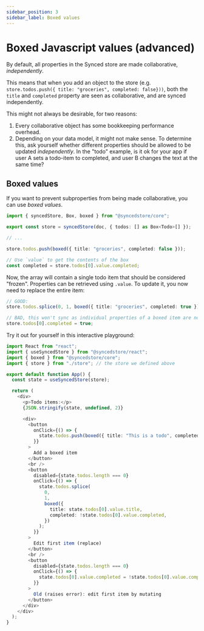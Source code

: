 ```yaml
---
sidebar_position: 3
sidebar_label: Boxed values
---
```


# Boxed Javascript values (advanced)

By default, all properties in the Synced store are made collaborative, _independently_.

This means that when you add an object to the store (e.g. `store.todos.push({ title: "groceries", completed: false}))`, both the `title` and `completed` property are seen as collaborative, and are synced independently.

This might not always be desirable, for two reasons:

1. Every collaborative object has some bookkeeping performance overhead.
2. Depending on your data model, it might not make sense. To determine this, ask yourself whether different properties should be allowed to be updated _independently_. In the "todo" example, is it ok for your app if user A sets a todo-item to completed, and user B changes the text at the same time?

## Boxed values

If you want to prevent subproperties from being made collaborative, you can use _boxed values_.

```typescript
import { syncedStore, Box, boxed } from "@syncedstore/core";

export const store = syncedStore(doc, { todos: [] as Box<Todo>[] });

// ...

store.todos.push(boxed({ title: "groceries", completed: false }));

// Use `value` to get the contents of the box
const completed = store.todos[0].value.completed;
```

Now, the array will contain a single todo item that should be considered "frozen". Properties can be retrieved using `.value`. To update it, you now need to replace the entire item:

```typescript
// GOOD:
store.todos.splice(0, 1, boxed({ title: "groceries", completed: true }));

// BAD, this won't sync as individual properties of a boxed item are not collaborative
store.todos[0].completed = true;
```

Try it out for yourself in this interactive playground:

```typescript live boxed
import React from "react";
import { useSyncedStore } from "@syncedstore/react";
import { boxed } from "@syncedstore/core";
import { store } from "./store"; // the store we defined above

export default function App() {
  const state = useSyncedStore(store);

  return (
    <div>
      <p>Todo items:</p>
      {JSON.stringify(state, undefined, 2)}

      <div>
        <button
          onClick={() => {
            state.todos.push(boxed({ title: "This is a todo", completed: false }));
          }}
        >
          Add a boxed item
        </button>
        <br />
        <button
          disabled={state.todos.length === 0}
          onClick={() => {
            state.todos.splice(
              0,
              1,
              boxed({
                title: state.todos[0].value.title,
                completed: !state.todos[0].value.completed,
              })
            );
          }}
        >
          Edit first item (replace)
        </button>
        <br />
        <button
          disabled={state.todos.length === 0}
          onClick={() => {
            state.todos[0].value.completed = !state.todos[0].value.completed;
          }}
        >
          Old (raises error): edit first item by mutating
        </button>
      </div>
    </div>
  );
}
```

